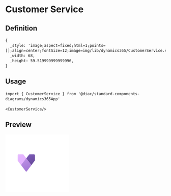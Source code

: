# Customer Service

## Definition

```
{
  _style: 'image;aspect=fixed;html=1;points=[];align=center;fontSize=12;image=img/lib/dynamics365/CustomerService.svg;strokeColor=none;',
  _width: 68,
  _height: 59.519999999999996,
}
```

## Usage

```
import { CustomerService } from '@diac/standard-components-diagrams/dynamics365App'

<CustomerService/>
```

## Preview

<img src="./customer-service.png" width="200"/>

